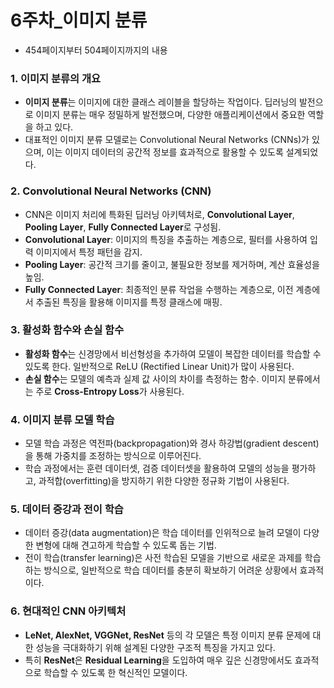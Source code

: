 # 6주차_이미지 분류

- 454페이지부터 504페이지까지의 내용

### 1. **이미지 분류의 개요**

- **이미지 분류**는 이미지에 대한 클래스 레이블을 할당하는 작업이다. 딥러닝의 발전으로 이미지 분류는 매우 정밀하게 발전했으며, 다양한 애플리케이션에서 중요한 역할을 하고 있다.
- 대표적인 이미지 분류 모델로는 Convolutional Neural Networks (CNNs)가 있으며, 이는 이미지 데이터의 공간적 정보를 효과적으로 활용할 수 있도록 설계되었다.

### 2. **Convolutional Neural Networks (CNN)**

- CNN은 이미지 처리에 특화된 딥러닝 아키텍처로, **Convolutional Layer**, **Pooling Layer**, **Fully Connected Layer**로 구성됨.
- **Convolutional Layer**: 이미지의 특징을 추출하는 계층으로, 필터를 사용하여 입력 이미지에서 특정 패턴을 감지.
- **Pooling Layer**: 공간적 크기를 줄이고, 불필요한 정보를 제거하며, 계산 효율성을 높임.
- **Fully Connected Layer**: 최종적인 분류 작업을 수행하는 계층으로, 이전 계층에서 추출된 특징을 활용해 이미지를 특정 클래스에 매핑.

### 3. **활성화 함수와 손실 함수**

- **활성화 함수**는 신경망에서 비선형성을 추가하여 모델이 복잡한 데이터를 학습할 수 있도록 한다. 일반적으로 ReLU (Rectified Linear Unit)가 많이 사용된다.
- **손실 함수**는 모델의 예측과 실제 값 사이의 차이를 측정하는 함수. 이미지 분류에서는 주로 **Cross-Entropy Loss**가 사용된다.

### 4. **이미지 분류 모델 학습**

- 모델 학습 과정은 역전파(backpropagation)와 경사 하강법(gradient descent)을 통해 가중치를 조정하는 방식으로 이루어진다.
- 학습 과정에서는 훈련 데이터셋, 검증 데이터셋을 활용하여 모델의 성능을 평가하고, 과적합(overfitting)을 방지하기 위한 다양한 정규화 기법이 사용된다.

### 5. **데이터 증강과 전이 학습**

- 데이터 증강(data augmentation)은 학습 데이터를 인위적으로 늘려 모델이 다양한 변형에 대해 견고하게 학습할 수 있도록 돕는 기법.
- 전이 학습(transfer learning)은 사전 학습된 모델을 기반으로 새로운 과제를 학습하는 방식으로, 일반적으로 학습 데이터를 충분히 확보하기 어려운 상황에서 효과적이다.

### 6. **현대적인 CNN 아키텍처**

- **LeNet, AlexNet, VGGNet, ResNet** 등의 각 모델은 특정 이미지 분류 문제에 대한 성능을 극대화하기 위해 설계된 다양한 구조적 특징을 가지고 있다.
- 특히 **ResNet**은 **Residual Learning**을 도입하여 매우 깊은 신경망에서도 효과적으로 학습할 수 있도록 한 혁신적인 모델이다.
